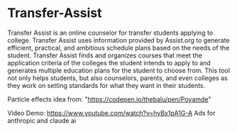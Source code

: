 # Transfer-Assist
Transfer Assist is an online counselor for transfer students applying to college. Transfer Assist uses information provided by Assist.org to generate efficient, practical, and ambitious schedule plans based on the needs of the student. Transfer Assist finds and organizes courses that meet the application criteria of the colleges the student intends to apply to and generates multiple education plans for the student to choose from. This tool not only helps students, but also counselors, parents, and even colleges as they work on setting standards for what they want in their students.

Particle effects idea from: "https://codepen.io/thebalu/pen/Poyamde"

Video Demo: https://www.youtube.com/watch?v=hyBx1pA1G-A
Ads for anthropic and claude ai

